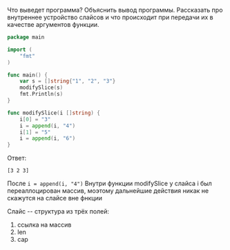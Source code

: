 Что выведет программа? Объяснить вывод программы. Рассказать про внутреннее устройство слайсов и что происходит при передачи их в качестве аргументов функции.

```go
package main

import (
	"fmt"
)

func main() {
	var s = []string{"1", "2", "3"}
	modifySlice(s)
	fmt.Println(s)
}

func modifySlice(i []string) {
	i[0] = "3"
	i = append(i, "4")
	i[1] = "5"
	i = append(i, "6")
}
```

Ответ:
```
[3 2 3]
```

После `i = append(i, "4")`
Внутри функции modifySlice у слайса i был переаллоцирован массив, моэтому дальнейшие действия никак не скажутся на слайсе вне фнкции

Слайс -- структура из трёх полей:
1) ссылка на массив
2) len
3) cap
